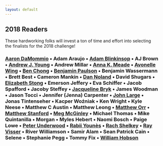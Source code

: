 ```yaml
---
layout: default
---
```

## 2018 Readers

These hardworking folks will invest a ton of time and effort into selecting the finalists for the 2018 challenge!

### [Aaron DaMommio](http://aarondamommio.blogspot.com/) • Adam Araujo • [Adam Blinkinsop](https://twitter.com/hackerblinks) • AJ Brown • [Andrew J. Young](https://thatonegm.weebly.com/) • Andrew Millar • [Anna K. Meade](https://www.blue-gables.com/) • [Avonelle Wing](https://www.dexposure.com/home.html) • [Ben Chong](https://twitter.com/onerudeflowers) • [Benjamin Paulson]( https://twitter.com/sheepmancometh) • Benjamin Wassermann • Brett Best • Cameron Mankin • [Dan Noland](http://nolandda.org/) • David Shugars • [Elizabeth Stong](https://mobile.twitter.com/Liz_Stong) • Emerson Jeffery • Eva Schiffer • Jacob Spafford • Jacoby Steffey • [Jacqueline Bryk](http://drivethrurpg.com/browse/pub/13033/Jacqueline-Bryk) • James Woodman • Jason Tocci • Jennifer (Jenna) Carpenter • [John Large](https://www.reddicediaries.com) • Jonas Tintenseher • Kacper Woźniak • Ken Wright • Kyle Neese • Matthew C Austin • Matthew Leong • [Matthew Orr](http://wordsaremysword.blogspot.com/) • [Matthew Stanford](https://twitter.com/legendary_pants) • [Meg McGinley](https://twitter.com/bg_meg) • Michael Thomas • Mike Quintanilla • Morgan • Myles Hebert • Naomi Bosch • Paige Lowe • [Peter Underwood](https://twitter.com/ChewiePhD) • [Rabii Younès](http://pyrofoux.itch.io) • [Rach Shelkey](https://twitter.com/teddog) • [Ray Visser](https://rayvisser.itch.io/) • River Williamson • Samir Alam • Sean Patrick Cain • Selene • Stephanie Pegg • Tommy Fix • [William Hobson](https://randommatters.wordpress.com/)
